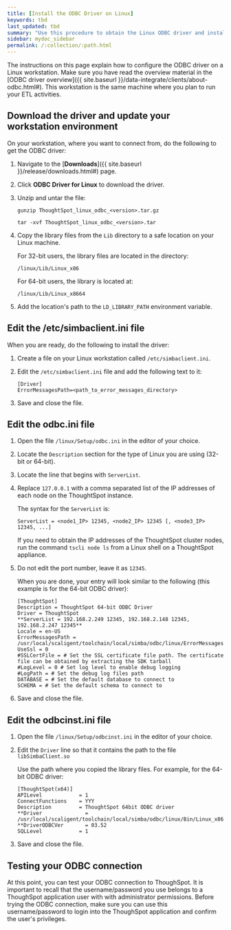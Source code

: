 ```yaml
---
title: [Install the ODBC Driver on Linux]
keywords: tbd
last_updated: tbd
summary: "Use this procedure to obtain the Linux ODBC driver and install it."
sidebar: mydoc_sidebar
permalink: /:collection/:path.html
---
```


The instructions on this page explain how to configure the ODBC driver on a
Linux workstation. Make sure you have read the overview material in the [ODBC
driver overview]({{ site.baseurl }}/data-integrate/clients/about-odbc.html#).
This workstation is the same machine where you plan to run your ETL activities.

## Download the driver and update your workstation environment

On your workstation, where you want to connect from, do the following to get the
ODBC driver:

1. Navigate to the [**Downloads**]({{ site.baseurl }}/release/downloads.html#) page.
2. Click **ODBC Driver for Linux** to download the driver.
3. Unzip and untar the file:

    ```
    gunzip ThoughtSpot_linux_odbc_<version>.tar.gz

    tar -xvf ThoughtSpot_linux_odbc_<version>.tar
    ```

4. Copy the library files from the `Lib` directory to a safe location on your Linux machine.

    For 32-bit users, the library files are located in the directory:

    ```
    /linux/Lib/Linux_x86
    ```

    For 64-bit users, the library is located at:

    ```
    /linux/Lib/Linux_x8664
    ```

5. Add the location's path to the `LD_LIBRARY_PATH` environment variable.

## Edit the /etc/simbaclient.ini file

When you are ready, do the following to install the driver:

1. Create a file on your Linux workstation called `/etc/simbaclient.ini`.
2. Edit the `/etc/simbaclient.ini` file and add the following text to it:

    ```
    [Driver]
    ErrorMessagesPath=<path_to_error_messages_directory>
    ```
3. Save and close the file.

## Edit the odbc.ini file

1. Open the file `/linux/Setup/odbc.ini` in the editor of your choice.
2. Locate the `Description` section for the type of Linux you are using (32-bit or 64-bit).
3. Locate the line that begins with `ServerList`.
4. Replace `127.0.0.1` with a comma separated list of the IP addresses of each node on the ThoughtSpot instance.

    The syntax for the `ServerList` is:

    ```
    ServerList = <node1_IP> 12345, <node2_IP> 12345 [, <node3_IP> 12345, ...]
    ```

    If you need to obtain the IP addresses of the ThoughtSpot cluster nodes, run
    the command `tscli node ls` from a Linux shell on a ThoughtSpot appliance.

5. Do not edit the port number, leave it as `12345`.  

    When you are done, your entry will look similar to the following (this
    example is for the 64-bit ODBC driver):

    ```
    [ThoughtSpot]
    Description = ThoughtSpot 64-bit ODBC Driver
    Driver = ThoughtSpot
    **ServerList = 192.168.2.249 12345, 192.168.2.148 12345, 192.168.2.247 12345**
    Locale = en-US
    ErrorMessagesPath = /usr/local/scaligent/toolchain/local/simba/odbc/linux/ErrorMessages
    UseSsl = 0
    #SSLCertFile = # Set the SSL certificate file path. The certificate file can be obtained by extracting the SDK tarball
    #LogLevel = 0 # Set log level to enable debug logging
    #LogPath = # Set the debug log files path
    DATABASE = # Set the default database to connect to
    SCHEMA = # Set the default schema to connect to
    ```
6. Save and close the file.

## Edit the odbcinst.ini file

1. Open the file `/linux/Setup/odbcinst.ini` in the editor of your choice.
2. Edit the `Driver`  line so that it contains the path to the file `libSimbaClient.so`

    Use the path where you copied the library files. For example, for the 64-bit ODBC driver:

    ```
    [ThoughtSpot(x64)]
    APILevel            = 1
    ConnectFunctions    = YYY
    Description         = ThoughtSpot 64bit ODBC driver
    **Driver              = /usr/local/scaligent/toolchain/local/simba/odbc/linux/Bin/Linux_x8664/libSimbaClient.so
    **DriverODBCVer       = 03.52
    SQLLevel            = 1
    ```

3. Save and close the file.

## Testing your ODBC connection

At this point, you can test your ODBC connection to ThoughSpot.  It is important
to recall that the username/password you use belongs to a ThoughSpot application
user with with administrator permissions.  Before trying the ODBC connection,
make sure you can use this username/password to login into the ThoughSpot
application and confirm the user's privileges.
